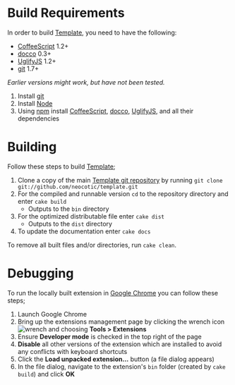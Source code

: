 # Build Requirements
In order to build [Template][], you need to have the following:

* [CoffeeScript][] 1.2+
* [docco][] 0.3+
* [UglifyJS][] 1.2+
* [git][] 1.7+

*Earlier versions might work, but have not been tested.*

1. Install [git][]
2. Install [Node](http://nodejs.org/#download)
3. Using [npm][] install [CoffeeScript][], [docco][], [UglifyJS][], and all their dependencies

# Building
Follow these steps to build [Template][];

1. Clone a copy of the main [Template git repository](https://github.com/neocotic/template) by running `git clone git://github.com/neocotic/template.git`
2. For the compiled and runnable version `cd` to the repository directory and enter `cake build`
   * Outputs to the `bin` directory
3. For the optimized distributable file enter `cake dist`
   * Outputs to the `dist` directory
4. To update the documentation enter `cake docs`

To remove all built files and/or directories, run `cake clean`.

# Debugging
To run the locally built extension in [Google Chrome][] you can follow these steps;

1. Launch Google Chrome
2. Bring up the extensions management page by clicking the wrench icon ![wrench](http://code.google.com/chrome/extensions/images/toolsmenu.gif) and choosing **Tools > Extensions**
3. Ensure **Developer mode** is checked in the top right of the page
4. **Disable** all other versions of the extension which are installed to avoid any conflicts with keyboard shortcuts
4. Click the **Load unpacked extension...** button (a file dialog appears)
5. In the file dialog, navigate to the extension's `bin` folder (created by `cake build`) and click **OK**

[coffeescript]: http://coffeescript.org
[docco]: http://jashkenas.github.com/docco
[git]: http://git-scm.com
[google chrome]: http://www.google.com/chrome
[node]: http://nodejs.org
[npm]: http://npmjs.org
[template]: http://neocotic.com/template
[uglifyjs]: https://github.com/mishoo/UglifyJS
